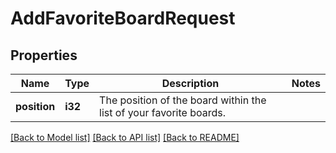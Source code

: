 # AddFavoriteBoardRequest

## Properties

Name | Type | Description | Notes
------------ | ------------- | ------------- | -------------
**position** | **i32** | The position of the board within the list of your favorite boards. | 

[[Back to Model list]](../README.md#documentation-for-models) [[Back to API list]](../README.md#documentation-for-api-endpoints) [[Back to README]](../README.md)


